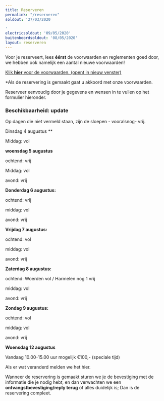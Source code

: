 ```yaml
---
title: Reserveren
permalink: "/reserveren"
soldout: '27/03/2020

'
electricsoldout: '09/05/2020'
buitenboordsoldout: '08/05/2020'
layout: reserveren
---
```


Voor je reserveert, lees **éérst** de voorwaarden en reglementen goed door,   
we hebben ook namelijk een aantal nieuwe voorwaarden!

[Klik **hier** voor de voorwaarden. (opent in nieuw venster)](http://descheepsjongens.nl/voorwaarden)

*Als de reservering is gemaakt gaat u akkoord met onze voorwaarden.

Reserveer eenvoudig door je gegevens en wensen in te vullen op het formulier hieronder.

### Beschikbaarheid: update 

Op dagen die niet vermeld staan, zijn de sloepen - vooralsnog- vrij.

Dinsdag 4 augustus **

Middag:  vol

**woensdag 5 augustus** 

ochtend: vrij

Middag: vol  

avond: vrij 

**Donderdag 6 augustus:**

ochtend:  vrij

middag: vol

avond: vrij


**Vrijdag 7 augustus:**

ochtend: vol

middag: vol 

avond: vrij

**Zaterdag 8 augustus:**

ochtend: Woerden vol /  Harmelen nog 1 vrij

middag: vol

avond: vrij

**Zondag 9 augustus:** 

ochtend: vol

middag: vol 

avond: vrij

**Woensdag 12 augustus**

Vandaag 10.00-15.00 uur mogelijk €100,- (speciale tijd)


Als er wat veranderd melden we het hier.

Wanneer de reservering is gemaakt sturen we je de bevestiging met de informatie die je nodig hebt, en dan verwachten we een **ontvangstbevestiging/reply terug** of alles duidelijk is; Dan is de reservering compleet.
